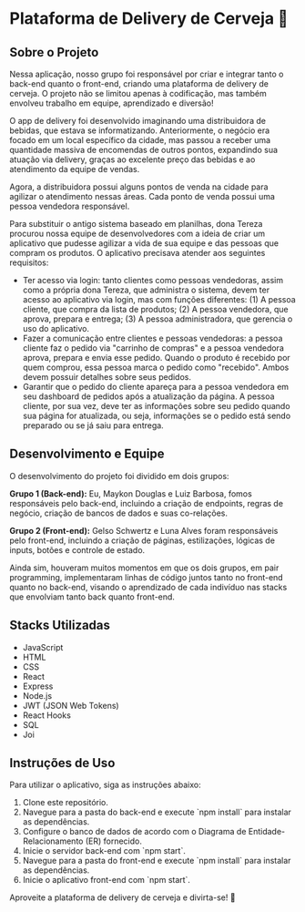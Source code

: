 # Plataforma de Delivery de Cerveja 🍻

## Sobre o Projeto

Nessa aplicação, nosso grupo foi responsável por criar e integrar tanto o back-end quanto o front-end, criando uma plataforma de delivery de cerveja. O projeto não se limitou apenas à codificação, mas também envolveu trabalho em equipe, aprendizado e diversão!

O app de delivery foi desenvolvido imaginando uma distribuidora de bebidas, que estava se informatizando. Anteriormente, o negócio era focado em um local específico da cidade, mas passou a receber uma quantidade massiva de encomendas de outros pontos, expandindo sua atuação via delivery, graças ao excelente preço das bebidas e ao atendimento da equipe de vendas.

Agora, a distribuidora possui alguns pontos de venda na cidade para agilizar o atendimento nessas áreas. Cada ponto de venda possui uma pessoa vendedora responsável.

Para substituir o antigo sistema baseado em planilhas, dona Tereza procurou nossa equipe de desenvolvedores com a ideia de criar um aplicativo que pudesse agilizar a vida de sua equipe e das pessoas que compram os produtos. O aplicativo precisava atender aos seguintes requisitos:

- Ter acesso via login: tanto clientes como pessoas vendedoras, assim como a própria dona Tereza, que administra o sistema, devem ter acesso ao aplicativo via login, mas com funções diferentes: (1) A pessoa cliente, que compra da lista de produtos; (2) A pessoa vendedora, que aprova, prepara e entrega; (3) A pessoa administradora, que gerencia o uso do aplicativo.
- Fazer a comunicação entre clientes e pessoas vendedoras: a pessoa cliente faz o pedido via "carrinho de compras" e a pessoa vendedora aprova, prepara e envia esse pedido. Quando o produto é recebido por quem comprou, essa pessoa marca o pedido como "recebido". Ambos devem possuir detalhes sobre seus pedidos.
- Garantir que o pedido do cliente apareça para a pessoa vendedora em seu dashboard de pedidos após a atualização da página. A pessoa cliente, por sua vez, deve ter as informações sobre seu pedido quando sua página for atualizada, ou seja, informações se o pedido está sendo preparado ou se já saiu para entrega.

## Desenvolvimento e Equipe

O desenvolvimento do projeto foi dividido em dois grupos:

**Grupo 1 (Back-end):** Eu, Maykon Douglas e Luiz Barbosa, fomos responsáveis pelo back-end, incluindo a criação de endpoints, regras de negócio, criação de bancos de dados e suas co-relações.

**Grupo 2 (Front-end):** Gelso Schwertz e Luna Alves foram responsáveis pelo front-end, incluindo a criação de páginas, estilizações, lógicas de inputs, botões e controle de estado.

Ainda sim, houveram muitos momentos em que os dois grupos, em pair programming, implementaram linhas de código juntos tanto no front-end quanto no back-end, visando o aprendizado de cada indivíduo nas stacks que envolviam tanto back quanto front-end.

## Stacks Utilizadas

- JavaScript
- HTML
- CSS
- React
- Express
- Node.js
- JWT (JSON Web Tokens)
- React Hooks
- SQL
- Joi

## Instruções de Uso

Para utilizar o aplicativo, siga as instruções abaixo:

1. Clone este repositório.
2. Navegue para a pasta do back-end e execute \`npm install\` para instalar as dependências.
3. Configure o banco de dados de acordo com o Diagrama de Entidade-Relacionamento (ER) fornecido.
4. Inicie o servidor back-end com \`npm start\`.
5. Navegue para a pasta do front-end e execute \`npm install\` para instalar as dependências.
6. Inicie o aplicativo front-end com \`npm start\`.

Aproveite a plataforma de delivery de cerveja e divirta-se! 🍻
